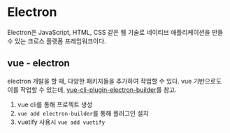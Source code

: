 # Electron

Electron은 JavaScript, HTML, CSS 같은 웹 기술로 네이티브 애플리케이션을 만들 수 있는 크로스 플랫폼 프레임워크이다. 

## vue - electron

electron 개발을 할 때, 다양한 패키지들을 추가하여 작업할 수 있다. vue 기반으로도 이를 작업할 수 있는데, [vue-cli-plugin-electron-builder](https://github.com/nklayman/vue-cli-plugin-electron-builder)를 참고.

1. vue cli를 통해 프로젝트 생성
2. `vue add electron-builder`를 통해 플러그인 설치
3. vuetify 사용시 `vue add vuetify`